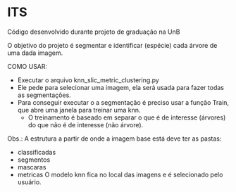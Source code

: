 # ITS
Código desenvolvido durante projeto de graduação na UnB

O objetivo do projeto é segmentar e identificar (espécie) cada árvore de uma dada imagem.

COMO USAR:
 - Executar o arquivo knn_slic_metric_clustering.py
 - Ele pede para selecionar uma imagem, ela será usada para fazer todas as segmentações.
 - Para conseguir executar o a segmentação é preciso usar a função Train, que abre uma janela para treinar uma knn.
    - O treinamento é baseado em separar o que é de interesse (árvores) do que não é de interesse (não árvore).

Obs.: A estrutura a partir de onde a imagem base está deve ter as pastas:
 - classificadas
 - segmentos
 - mascaras
 - metricas
O modelo knn fica no local das imagens e é selecionado pelo usuário.

